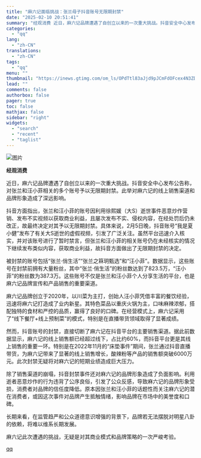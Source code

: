 ```yaml
---
title: "麻六记面临挑战：张兰母子抖音账号无限期封禁"
date: "2025-02-10 20:51:41"
summary: "经观消费 近日，麻六记品牌遭遇了自创立以来的一次重大挑战。抖音安全中心发布公告称，对张兰和汪小菲相关..."
categories:
  - "qq"
lang:
  - "zh-CN"
translations:
  - "zh-CN"
tags:
  - "qq"
menu: ""
thumbnail: "https://inews.gtimg.com/om_ls/OPdTtl83aJjd9pJCmFdOFcex4N3ZDgC1IJoFLI_bPFbl0AA_640360/0"
lead: ""
comments: false
authorbox: false
pager: true
toc: false
mathjax: false
sidebar: "right"
widgets:
  - "search"
  - "recent"
  - "taglist"
---
```


![图片](https://inews.gtimg.com/om_bt/OmXMdJEcyJJg7WzaGPNs2GUj9aS_4UKA5tl3JqK5RWgGEAA/641)

**经观消费** 

近日，麻六记品牌遭遇了自创立以来的一次重大挑战。抖音安全中心发布公告称，对张兰和汪小菲相关的多个账号予以无限期封禁。此举对麻六记的线上销售渠道和品牌形象造成了深远影响。

抖音方面指出，张兰和汪小菲的账号因利用徐熙媛（大S）逝世事件恶意炒作营销、发布不实视频以获取商业利益，且屡次发布不实、侵权内容，在经处罚后仍未改正，故最终决定对其予以无限期封禁。具体来说，2月5日晚，抖音账号“我是夏小健”发布了有关大S逝世的虚假视频，引发了广泛关注。虽然平台迅速介入核实，并对该账号进行了暂时禁言，但张兰和汪小菲的相关账号仍在未经核实的情况下继续发布类似内容，获取商业利益，故抖音方面做出了无限期封禁的决定。

被封禁的账号包括“张兰·俏生活”“张兰之箖玥甄选”和“汪小菲”。数据显示，这些账号在封禁前拥有大量粉丝，其中“张兰·俏生活”的粉丝数达到了823.5万，“汪小菲”的粉丝数为387.3万。这些账号不仅是张兰和汪小菲个人分享生活的平台，也是麻六记品牌宣传和产品销售的重要渠道。

麻六记品牌创立于2020年，以川菜为主打，创始人汪小菲凭借丰富的餐饮经验，迅速将麻六记打造成了业内新星。其特色菜品以重庆火锅为主，口味麻辣浓郁，搭配独特的食材和严控的品质，赢得了良好的口碑。在经营模式上，麻六记采用了“线下餐厅+线上预制菜”的模式，特别是在直播带货领域取得了显著成绩。

然而，抖音账号的封禁，直接切断了麻六记在抖音平台的主要销售渠道。据此前数据显示，麻六记的线上销售额已经超过线下，占比约60%，而抖音平台更是其线上销售的重要一环。特别是在2022年11月的“床垫事件”期间，张兰通过抖音直播带货，为麻六记带来了显著的线上销售增长，酸辣粉等产品的销售额突破6000万元。此次封禁无疑将对麻六记的短期业绩造成巨大压力。

除了销售渠道的崩塌，抖音封禁事件还对麻六记的品牌形象造成了负面影响。利用逝者恶意炒作的行为违背了公序良俗，引发了公众反感，导致麻六记的品牌形象受损，消费者对品牌的信任度降低。原本因张兰和汪小菲的话题性而关注麻六记的潜在消费者，或因这次事件对品牌产生抵触情绪，影响品牌在市场中的美誉度和口碑。

长期来看，在监管趋严和公众道德意识增强的背景下，品牌若无法摆脱对明星八卦的依赖，将难以维系长期发展。

麻六记此次遭遇的挑战，无疑是对其商业模式和品牌策略的一次严峻考验。

[qq](https://new.qq.com/rain/a/20250210A088FU00)
